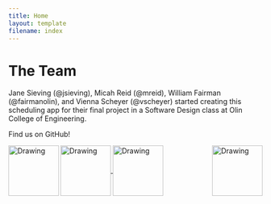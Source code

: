 ```yaml
---
title: Home
layout: template
filename: index
---
```


# The Team
Jane Sieving (@jsieving), Micah Reid (@mreid), William Fairman (@fairmanolin), and Vienna Scheyer (@vscheyer) started creating this scheduling app for their final project in a Software Design class at Olin College of Engineering.

Find us on GitHub!

<a href= "https://github.com/wfairmanolin">
<img align="left" src='https://avatars0.githubusercontent.com/u/31521968?s=200&v=4)](https://github.com/wfairmanolin' alt="Drawing" style= "width: 100px;"/>



<a href= "https://github.com/mhreid">
<img align="center"src='https://avatars0.githubusercontent.com/u/7905597?s=200&v=4)](https://github.com/mhreid' alt="Drawing" style= "width: 100px;"/>



<a href= "https://github.com/jsieving">
<img align="center" src='https://avatars3.githubusercontent.com/u/31548155?s=200&v=4)](https://github.com/jsieving' alt="Drawing" style= "width: 100px;"/>



<a href= "https://github.com/vscheyer">
<img align="right" src='https://avatars2.githubusercontent.com/u/18016746?s=200&v=4)](https://github.com/vscheyer' alt="Drawing" style= "width: 100px;"/>
